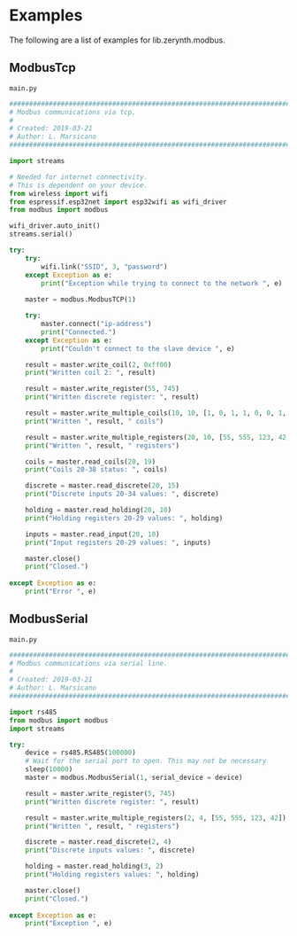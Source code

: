 # Examples

The following are a list of examples for lib.zerynth.modbus.

## ModbusTcp

```main.py```

```python
################################################################################
# Modbus communications via tcp.
#
# Created: 2019-03-21
# Author: L. Marsicano
################################################################################

import streams

# Needed for internet connectivity.
# This is dependent on your device.
from wireless import wifi 
from espressif.esp32net import esp32wifi as wifi_driver
from modbus import modbus

wifi_driver.auto_init()
streams.serial()

try:
    try:
        wifi.link("SSID", 3, "password")
    except Exception as e:
        print("Exception while trying to connect to the network ", e)
            
    master = modbus.ModbusTCP(1)

    try:
        master.connect("ip-address")
        print("Connected.")
    except Exception as e:
        print("Couldn't connect to the slave device ", e)

    result = master.write_coil(2, 0xff00)
    print("Written coil 2: ", result)

    result = master.write_register(55, 745)
    print("Written discrete register: ", result)

    result = master.write_multiple_coils(10, 10, [1, 0, 1, 1, 0, 0, 1, 1, 1, 0])
    print("Written ", result, " coils")

    result = master.write_multiple_registers(20, 10, [55, 555, 123, 42, 352, 546, 754, 34, 643, 23])
    print("Written ", result, " registers")

    coils = master.read_coils(20, 19)
    print("Coils 20-38 status: ", coils)

    discrete = master.read_discrete(20, 15)
    print("Discrete inputs 20-34 values: ", discrete)

    holding = master.read_holding(20, 10)
    print("Holding registers 20-29 values: ", holding)

    inputs = master.read_input(20, 10)
    print("Input registers 20-29 values: ", inputs)

    master.close()
    print("Closed.")
	
except Exception as e:
	print("Error ", e)

```
## ModbusSerial

```main.py```

```python
################################################################################
# Modbus communications via serial line.
#
# Created: 2019-03-21
# Author: L. Marsicano
################################################################################

import rs485
from modbus import modbus
import streams

try:
    device = rs485.RS485(100000)
    # Wait for the serial port to open. This may not be necessary
    sleep(10000)
    master = modbus.ModbusSerial(1, serial_device = device)

    result = master.write_register(5, 745)
    print("Written discrete register: ", result)

    result = master.write_multiple_registers(2, 4, [55, 555, 123, 42])
    print("Written ", result, " registers")

    discrete = master.read_discrete(2, 4)
    print("Discrete inputs values: ", discrete)

    holding = master.read_holding(3, 2)
    print("Holding registers values: ", holding)

    master.close()
    print("Closed.")
	
except Exception as e:
	print("Exception ", e)

```
